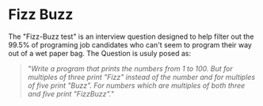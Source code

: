 # Fizz Buzz
The "Fizz-Buzz test" is an interview question designed to help filter out the 99.5% of programing job candidates who can't seem to program their way out of a wet paper bag. The Question is usuly posed as: 

> "*Write a program that prints the numbers from 1 to 100. But for multiples of three print "Fizz" instead of the number and for multiples of five print "Buzz". For numbers which are multiples of both three and five print "FizzBuzz".*"
